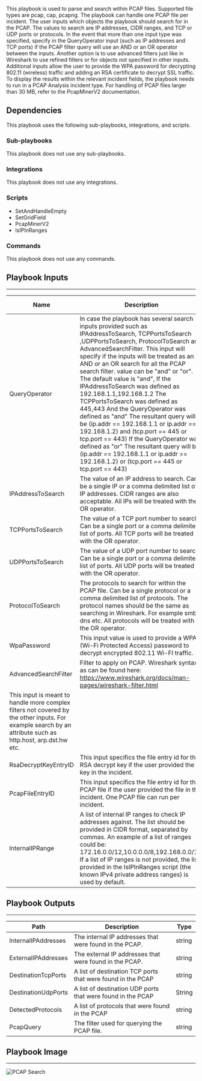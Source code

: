 This playbook is used to parse and search within PCAP files. Supported file types are pcap, cap, pcapng. The playbook can handle one PCAP file per incident. The user inputs which objects the playbook should search for in the PCAP. The values to search are IP addresses, CIDR ranges, and TCP or UDP ports or protocols. In the event that more than one input type was specified, specify in the QueryOperator input (such as IP addresses and TCP ports) if the PCAP filter query will use an AND or an OR operator between the inputs.  Another option is to use advanced filters just like in Wireshark to use refined filters or for objects not specified in other inputs. Additional inputs allow the user to provide the WPA password for decrypting 802.11 (wireless) traffic and adding an RSA certificate to decrypt SSL traffic. To display the results within the relevant incident fields, the playbook needs to run in a PCAP Analysis incident type. For handling of PCAP files larger than 30 MB, refer to the PcapMinerV2 documentation.

## Dependencies
This playbook uses the following sub-playbooks, integrations, and scripts.

### Sub-playbooks
This playbook does not use any sub-playbooks.

### Integrations
This playbook does not use any integrations.

### Scripts
* SetAndHandleEmpty
* SetGridField
* PcapMinerV2
* IsIPInRanges

### Commands
This playbook does not use any commands.

## Playbook Inputs
---

| **Name** | **Description** | **Default Value** | **Required** |
| --- | --- | --- | --- |
| QueryOperator | In case the playbook has several search inputs provided such as IPAddressToSearch, TCPPortsToSearch ,UDPPortsToSearch, ProtocolToSearch and AdvancedSearchFilter. This input will specify if the inputs will be treated as an AND or an OR search for all the PCAP search filter. value can be "and" or "or". The default value is "and", If the IPAddressToSearch was defined as 192.168.1.1,192.168.1.2 The TCPPortsToSearch was defined as 445,443 And the QueryOperator was defined as "and" The resultant query will be \(ip.addr == 192.168.1.1 or ip.addr ==  192.168.1.2\) and \(tcp.port == 445 or tcp.port == 443\) If the QueryOperator was defined as "or" The resultant query will be \(ip.addr == 192.168.1.1 or ip.addr ==  192.168.1.2\) or \(tcp.port == 445 or tcp.port == 443\) | and | Required |
| IPAddressToSearch | The value of an IP address to search. Can be a single IP or a comma delimited list of IP addresses. CIDR ranges are also acceptable. All IPs will be treated with the OR operator. |  | Optional |
| TCPPortsToSearch | The value of a TCP port number to search. Can be a single port or a comma delimited list of ports. All TCP ports will be treated with the OR operator. |  | Optional |
| UDPPortsToSearch | The value of a UDP port number to search. Can be a single port or a comma delimited list of ports. All UDP ports will be treated with the OR operator. |  | Optional |
| ProtocolToSearch | The protocols to search for within the PCAP file. Can be a single protocol or a comma delimited list of protocols. The protocol names should be the same as searching in Wireshark. For example smb2, dns etc.  All protocols will be treated with the OR operator. |  | Optional |
| WpaPassword | This input value is used to provide a WPA \(Wi\-Fi Protected Access\) password to decrypt encrypted 802.11 Wi\-FI traffic. |  | Optional |
| AdvancedSearchFilter | Filter to apply on PCAP. Wireshark syntax as can be found here: https://www.wireshark.org/docs/man-pages/wireshark-filter.html
This input is meant to handle more complex filters not covered by the other inputs. For example search by an attribute such as http.host, arp.dst.hw etc. |  | Optional |
| RsaDecryptKeyEntryID | This input specifics the file entry id for the RSA decrypt key if the user provided the key in the incident. | File.EntryID | Optional |
| PcapFileEntryID | This input specifics the file entry id for the PCAP file if the user provided the file in the incident. One PCAP file can run per incident. | File.EntryID | Optional |
| InternalIPRange | A list of internal IP ranges to check IP addresses against. The list should be provided in CIDR format, separated by commas. An example of a list of ranges could be: 172.16.0.0/12,10.0.0.0/8,192.168.0.0/16. If a list of IP ranges is not provided, the list provided in the IsIPInRanges script \(the known IPv4 private address ranges\) is used by default. |  | Optional |

## Playbook Outputs
---

| **Path** | **Description** | **Type** |
| --- | --- | --- |
| InternalIPAddresses | The internal IP addresses that were found in the PCAP. | string |
| ExternalIPAddresses | The external IP addresses that were found in the PCAP. | string |
| DestinationTcpPorts | A list of destination TCP ports that were found in the PCAP | string |
| DestinationUdpPorts | A list of destination UDP ports that were found in the PCAP | String |
| DetectedProtocols | A list of protocols that were found in the PCAP | string |
| PcapQuery | The filter used for querying the PCAP file. | string |

## Playbook Image
---
![PCAP Search](../../doc_files/PCAP_Search.png)